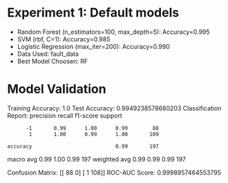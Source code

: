 # Experiment 1: Default models  
- Random Forest (n_estimators=100, max_depth=5): Accuracy=0.995  
- SVM (rbf, C=1): Accuracy=0.985  
- Logistic Regression (max_iter=200): Accuracy=0.990
- Data Used: fault_data
- Best Model Choosen: RF

# Model Validation
Training Accuracy: 1.0
Test Accuracy: 0.9949238578680203
Classification Report:
               precision    recall  f1-score   support

          -1       0.99      1.00      0.99        88
           1       1.00      0.99      1.00       109

    accuracy                           0.99       197
   macro avg       0.99      1.00      0.99       197
weighted avg       0.99      0.99      0.99       197

Confusion Matrix:
 [[ 88   0]
 [  1 108]]
ROC-AUC Score: 0.9998957464553795